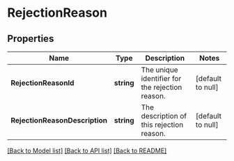 # RejectionReason

## Properties
Name | Type | Description | Notes
------------ | ------------- | ------------- | -------------
**RejectionReasonId** | **string** | The unique identifier for the rejection reason. | [default to null]
**RejectionReasonDescription** | **string** | The description of this rejection reason. | [default to null]

[[Back to Model list]](../README.md#documentation-for-models) [[Back to API list]](../README.md#documentation-for-api-endpoints) [[Back to README]](../README.md)

